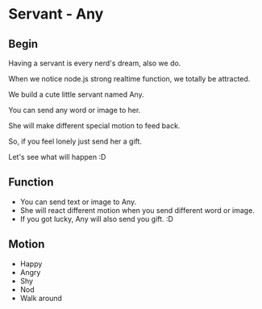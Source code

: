 # Servant - Any

## Begin

Having a servant is every nerd's dream, also we do. 

When we notice node.js strong realtime function, we totally be attracted.

We build a cute little servant named Any.

You can send any word or image to her.

She will make different special motion to feed back.

So, if you feel lonely just send her a gift.

Let's see what will happen :D

## Function

* You can send text or image to Any.
* She will react different motion when you send different word or image.
* If you got lucky, Any will also send you gift. :D

## Motion

* Happy
* Angry
* Shy
* Nod
* Walk around